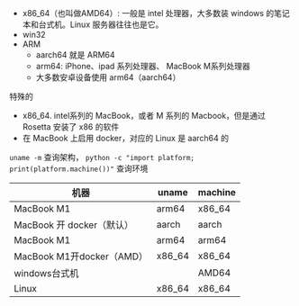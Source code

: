 - x86_64（也叫做AMD64）: 一般是 intel 处理器，大多数装 windows 的笔记本和台式机。Linux 服务器往往也是它。
- win32
- ARM
    - aarch64 就是 ARM64
    - arm64: iPhone、ipad 系列处理器、 MacBook M系列处理器
    - 大多数安卓设备使用 arm64（aarch64）


特殊的
- x86_64. intel系列的 MacBook，或者 M 系列的 Macbook，但是通过 Rosetta 安装了 x86 的软件 
- 在 MacBook 上启用 docker，对应的 Linux 是 aarch64 的



`uname -m` 查询架构， `python -c "import platform; print(platform.machine())"` 查询环境

|机器|uname|machine|
|---|-----|-------|
|MacBook M1|arm64|x86_64|
|MacBook 开 docker（默认）|aarch|aarch|
|MacBook M1|arm64|arm64|
|MacBook M1开docker（AMD）|x86_64|x86_64|
|windows台式机||AMD64|
|Linux|x86_64|x86_64



